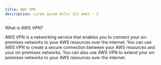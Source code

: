 ```yaml
---
title: AWS VPN
description: Lorem ipsum dolor sit amet - 2
---
```


What is AWS VPN?

AWS VPN is a networking service that enables you to connect your on-premises networks to your AWS resources over the internet. You can use AWS VPN to create a secure connection between your AWS resources and your on-premises networks. You can also use AWS VPN to extend your on-premises networks to your AWS resources over the internet.